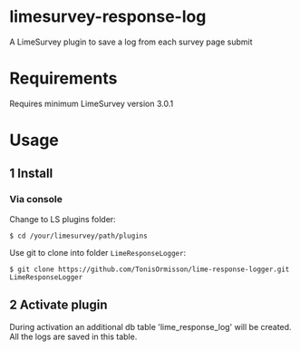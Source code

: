 # limesurvey-response-log

A LimeSurvey plugin to save a log from each survey page submit

# Requirements
Requires minimum LimeSurvey version 3.0.1

# Usage
## 1 Install 

### Via console

Change to LS plugins folder:
```
$ cd /your/limesurvey/path/plugins
```
Use git to clone into folder `LimeResponseLogger`:
```
$ git clone https://github.com/TonisOrmisson/lime-response-logger.git LimeResponseLogger
```


## 2 Activate plugin

During activation an additional db table 'lime_response_log' will be created.
All the logs are saved in this table.

